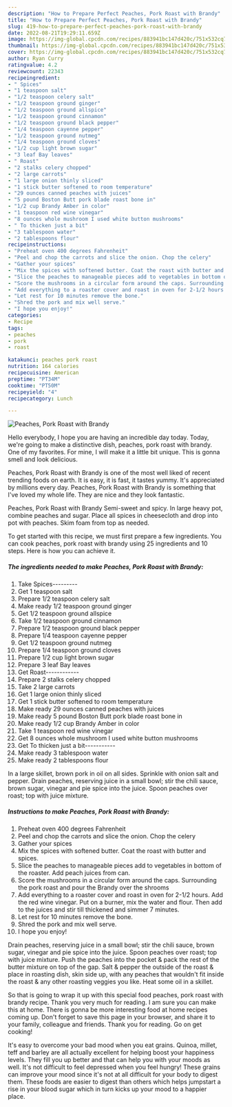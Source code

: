 ```yaml
---
description: "How to Prepare Perfect Peaches, Pork Roast with Brandy"
title: "How to Prepare Perfect Peaches, Pork Roast with Brandy"
slug: 419-how-to-prepare-perfect-peaches-pork-roast-with-brandy
date: 2022-08-21T19:29:11.659Z
image: https://img-global.cpcdn.com/recipes/883941bc147d420c/751x532cq70/peaches-pork-roast-with-brandy-recipe-main-photo.jpg
thumbnail: https://img-global.cpcdn.com/recipes/883941bc147d420c/751x532cq70/peaches-pork-roast-with-brandy-recipe-main-photo.jpg
cover: https://img-global.cpcdn.com/recipes/883941bc147d420c/751x532cq70/peaches-pork-roast-with-brandy-recipe-main-photo.jpg
author: Ryan Curry
ratingvalue: 4.2
reviewcount: 22343
recipeingredient:
- " Spices"
- "1 teaspoon salt"
- "1/2 teaspoon celery salt"
- "1/2 teaspoon ground ginger"
- "1/2 teaspoon ground allspice"
- "1/2 teaspoon ground cinnamon"
- "1/2 teaspoon ground black pepper"
- "1/4 teaspoon cayenne pepper"
- "1/2 teaspoon ground nutmeg"
- "1/4 teaspoon ground cloves"
- "1/2 cup light brown sugar"
- "3 leaf Bay leaves"
- " Roast"
- "2 stalks celery chopped"
- "2 large carrots"
- "1 large onion thinly sliced"
- "1 stick butter softened to room temperature"
- "29 ounces canned peaches with juices"
- "5 pound Boston Butt pork blade roast bone in"
- "1/2 cup Brandy Amber in color"
- "1 teaspoon red wine vinegar"
- "8 ounces whole mushroom I used white button mushrooms"
- " To thicken just a bit"
- "3 tablespoon water"
- "2 tablespoons flour"
recipeinstructions:
- "Preheat oven 400 degrees Fahrenheit"
- "Peel and chop the carrots and slice the onion. Chop the celery"
- "Gather your spices"
- "Mix the spices with softened butter. Coat the roast with butter and spices."
- "Slice the peaches to manageable pieces add to vegetables in bottom of the roaster. Add peach juices from can."
- "Score the mushrooms in a circular form around the caps. Surrounding the pork roast and pour the Brandy over the shrooms"
- "Add everything to a roaster cover and roast in oven for 2-1/2 hours. Add the red wine vinegar. Put on a burner, mix the water and flour. Then add to the juices and stir till thickened and simmer 7 minutes."
- "Let rest for 10 minutes remove the bone."
- "Shred the pork and mix well serve."
- "I hope you enjoy!"
categories:
- Recipe
tags:
- peaches
- pork
- roast

katakunci: peaches pork roast 
nutrition: 164 calories
recipecuisine: American
preptime: "PT34M"
cooktime: "PT50M"
recipeyield: "4"
recipecategory: Lunch

---
```



![Peaches, Pork Roast with Brandy](https://img-global.cpcdn.com/recipes/883941bc147d420c/751x532cq70/peaches-pork-roast-with-brandy-recipe-main-photo.jpg)

Hello everybody, I hope you are having an incredible day today. Today, we're going to make a distinctive dish, peaches, pork roast with brandy. One of my favorites. For mine, I will make it a little bit unique. This is gonna smell and look delicious.

Peaches, Pork Roast with Brandy is one of the most well liked of recent trending foods on earth. It is easy, it is fast, it tastes yummy. It's appreciated by millions every day. Peaches, Pork Roast with Brandy is something that I've loved my whole life. They are nice and they look fantastic.

Peaches, Pork Roast with Brandy Semi-sweet and spicy. In large heavy pot, combine peaches and sugar. Place all spices in cheesecloth and drop into pot with peaches. Skim foam from top as needed.


To get started with this recipe, we must first prepare a few ingredients. You can cook peaches, pork roast with brandy using 25 ingredients and 10 steps. Here is how you can achieve it.

<!--inarticleads1-->

##### The ingredients needed to make Peaches, Pork Roast with Brandy:

1. Take  Spices---------
1. Get 1 teaspoon salt
1. Prepare 1/2 teaspoon celery salt
1. Make ready 1/2 teaspoon ground ginger
1. Get 1/2 teaspoon ground allspice
1. Take 1/2 teaspoon ground cinnamon
1. Prepare 1/2 teaspoon ground black pepper
1. Prepare 1/4 teaspoon cayenne pepper
1. Get 1/2 teaspoon ground nutmeg
1. Prepare 1/4 teaspoon ground cloves
1. Prepare 1/2 cup light brown sugar
1. Prepare 3 leaf Bay leaves
1. Get  Roast------------
1. Prepare 2 stalks celery chopped
1. Take 2 large carrots
1. Get 1 large onion thinly sliced
1. Get 1 stick butter softened to room temperature
1. Make ready 29 ounces canned peaches with juices
1. Make ready 5 pound Boston Butt pork blade roast bone in
1. Make ready 1/2 cup Brandy Amber in color
1. Take 1 teaspoon red wine vinegar
1. Get 8 ounces whole mushroom I used white button mushrooms
1. Get  To thicken just a bit-----------
1. Make ready 3 tablespoon water
1. Make ready 2 tablespoons flour


In a large skillet, brown pork in oil on all sides. Sprinkle with onion salt and pepper. Drain peaches, reserving juice in a small bowl; stir the chili sauce, brown sugar, vinegar and pie spice into the juice. Spoon peaches over roast; top with juice mixture. 

<!--inarticleads2-->

##### Instructions to make Peaches, Pork Roast with Brandy:

1. Preheat oven 400 degrees Fahrenheit
1. Peel and chop the carrots and slice the onion. Chop the celery
1. Gather your spices
1. Mix the spices with softened butter. Coat the roast with butter and spices.
1. Slice the peaches to manageable pieces add to vegetables in bottom of the roaster. Add peach juices from can.
1. Score the mushrooms in a circular form around the caps. Surrounding the pork roast and pour the Brandy over the shrooms
1. Add everything to a roaster cover and roast in oven for 2-1/2 hours. Add the red wine vinegar. Put on a burner, mix the water and flour. Then add to the juices and stir till thickened and simmer 7 minutes.
1. Let rest for 10 minutes remove the bone.
1. Shred the pork and mix well serve.
1. I hope you enjoy!


Drain peaches, reserving juice in a small bowl; stir the chili sauce, brown sugar, vinegar and pie spice into the juice. Spoon peaches over roast; top with juice mixture. Push the peaches into the pocket &amp; pack the rest of the butter mixture on top of the gap. Salt &amp; pepper the outside of the roast &amp; place in roasting dish, skin side up, with any peaches that wouldn&#39;t fit inside the roast &amp; any other roasting veggies you like. Heat some oil in a skillet. 

So that is going to wrap it up with this special food peaches, pork roast with brandy recipe. Thank you very much for reading. I am sure you can make this at home. There is gonna be more interesting food at home recipes coming up. Don't forget to save this page in your browser, and share it to your family, colleague and friends. Thank you for reading. Go on get cooking!

It's easy to overcome your bad mood when you eat grains. Quinoa, millet, teff and barley are all actually excellent for helping boost your happiness levels. They fill you up better and that can help you with your moods as well. It's not difficult to feel depressed when you feel hungry! These grains can improve your mood since it's not at all difficult for your body to digest them. These foods are easier to digest than others which helps jumpstart a rise in your blood sugar which in turn kicks up your mood to a happier place.
